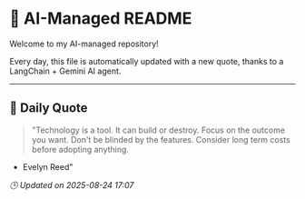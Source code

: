 # 🧠 AI-Managed README

Welcome to my AI-managed repository!

Every day, this file is automatically updated with a new quote, thanks to a LangChain + Gemini AI agent.

---

## 📅 Daily Quote

> "Technology is a tool.
It can build or destroy.
Focus on the outcome you want.
Don't be blinded by the features.
Consider long term costs before adopting anything.
- Evelyn Reed"

*🕒 Updated on 2025-08-24 17:07*